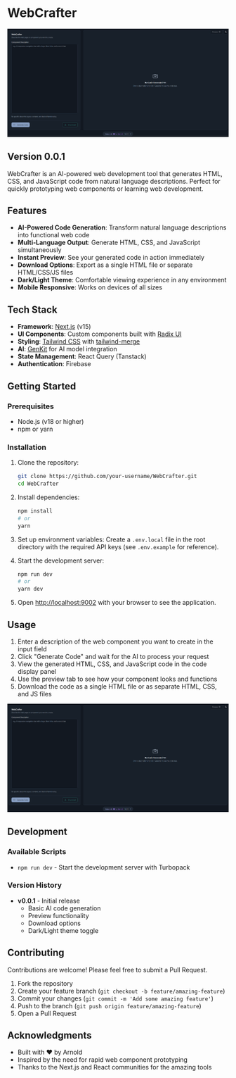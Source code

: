 # WebCrafter 

![WebCrafter Logo](public/image.png)

## Version 0.0.1

WebCrafter is an AI-powered web development tool that generates HTML, CSS, and JavaScript code from natural language descriptions. Perfect for quickly prototyping web components or learning web development.

## Features

- **AI-Powered Code Generation**: Transform natural language descriptions into functional web code
- **Multi-Language Output**: Generate HTML, CSS, and JavaScript simultaneously
- **Instant Preview**: See your generated code in action immediately
- **Download Options**: Export as a single HTML file or separate HTML/CSS/JS files
- **Dark/Light Theme**: Comfortable viewing experience in any environment
- **Mobile Responsive**: Works on devices of all sizes

## Tech Stack

- **Framework**: [Next.js](https://nextjs.org/) (v15)
- **UI Components**: Custom components built with [Radix UI](https://www.radix-ui.com/)
- **Styling**: [Tailwind CSS](https://tailwindcss.com/) with [tailwind-merge](https://github.com/dcastil/tailwind-merge)
- **AI**: [GenKit](https://genkit.ai/) for AI model integration
- **State Management**: React Query (Tanstack)
- **Authentication**: Firebase

## Getting Started

### Prerequisites

- Node.js (v18 or higher)
- npm or yarn

### Installation

1. Clone the repository:
   ```bash
   git clone https://github.com/your-username/WebCrafter.git
   cd WebCrafter
   ```

2. Install dependencies:
   ```bash
   npm install
   # or
   yarn
   ```

3. Set up environment variables:
   Create a `.env.local` file in the root directory with the required API keys (see `.env.example` for reference).

4. Start the development server:
   ```bash
   npm run dev
   # or
   yarn dev
   ```

5. Open [http://localhost:9002](http://localhost:9002) with your browser to see the application.

## Usage

1. Enter a description of the web component you want to create in the input field
2. Click "Generate Code" and wait for the AI to process your request
3. View the generated HTML, CSS, and JavaScript code in the code display panel
4. Use the preview tab to see how your component looks and functions
5. Download the code as a single HTML file or as separate HTML, CSS, and JS files

![WebCrafter Interface](public/image.png)

## Development

### Available Scripts

- `npm run dev` - Start the development server with Turbopack

### Version History

- **v0.0.1** - Initial release
  - Basic AI code generation
  - Preview functionality
  - Download options
  - Dark/Light theme toggle

## Contributing

Contributions are welcome! Please feel free to submit a Pull Request.

1. Fork the repository
2. Create your feature branch (`git checkout -b feature/amazing-feature`)
3. Commit your changes (`git commit -m 'Add some amazing feature'`)
4. Push to the branch (`git push origin feature/amazing-feature`)
5. Open a Pull Request


## Acknowledgments

- Built with ❤️ by Arnold
- Inspired by the need for rapid web component prototyping
- Thanks to the Next.js and React communities for the amazing tools
